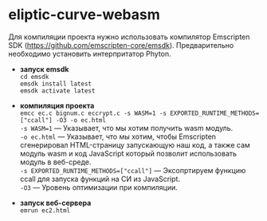 # eliptic-curve-webasm
Для компиляции проекта нужно использовать компилятор Emscripten SDK (https://github.com/emscripten-core/emsdk). Предварительно необходимо установить интерпритатор Phyton.

* **запуск emsdk** <br>
```cd emsdk``` <br>
```emsdk install latest``` <br>
```emsdk activate latest``` <br>

* **компиляция проекта** <br>
```emcc ec.c bignum.c eccrypt.c -s WASM=1 -s EXPORTED_RUNTIME_METHODS=["ccall"] -O3 -o ec.html``` <br>
```-s WASM=1``` — Указывает, что мы хотим получить wasm модуль. <br>
```-o ec.html``` — Указывает, что мы хотим, чтобы Emscripten сгенерировал HTML-страницу запускающую наш код, а также сам модуль wasm и код JavaScript который позволит использовать модуль в веб-среде. <br>
```-s EXPORTED_RUNTIME_METHODS=["ccall"]``` — Эксопртируем функцию ccall для запуска функций на СИ из JavaScript. <br>
```-O3``` — Уровень оптимизации при компиляции. <br>

* **запуск веб-сервера** <br>
```emrun ec2.html```
